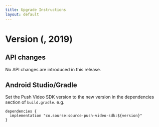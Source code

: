 ```yaml
---
title: Upgrade Instructions
layout: default 
---
```

 
# Version <Version> (<Date>, 2019) 

## API changes

No API changes are introduced in this release.
	
## Android Studio/Gradle

Set the Push Video SDK version to the new version in the dependencies section of `build.gradle`. e.g.

    dependencies {
      implementation "co.sourse:source-push-video-sdk:${version}"
    }








